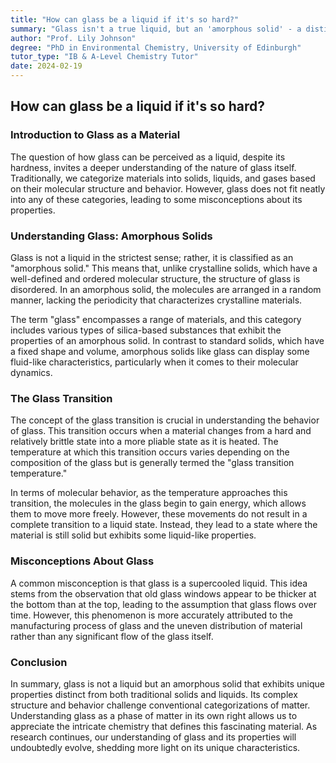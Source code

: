 ```yaml
---
title: "How can glass be a liquid if it's so hard?"
summary: "Glass isn't a true liquid, but an 'amorphous solid' - a distinct phase of matter. Unlike solids with crystalline structures, glass lacks long-range order, giving it a liquid-like flow over extremely long timescales."
author: "Prof. Lily Johnson"
degree: "PhD in Environmental Chemistry, University of Edinburgh"
tutor_type: "IB & A-Level Chemistry Tutor"
date: 2024-02-19
---
```


## How can glass be a liquid if it's so hard?

### Introduction to Glass as a Material

The question of how glass can be perceived as a liquid, despite its hardness, invites a deeper understanding of the nature of glass itself. Traditionally, we categorize materials into solids, liquids, and gases based on their molecular structure and behavior. However, glass does not fit neatly into any of these categories, leading to some misconceptions about its properties.

### Understanding Glass: Amorphous Solids

Glass is not a liquid in the strictest sense; rather, it is classified as an "amorphous solid." This means that, unlike crystalline solids, which have a well-defined and ordered molecular structure, the structure of glass is disordered. In an amorphous solid, the molecules are arranged in a random manner, lacking the periodicity that characterizes crystalline materials. 

The term "glass" encompasses a range of materials, and this category includes various types of silica-based substances that exhibit the properties of an amorphous solid. In contrast to standard solids, which have a fixed shape and volume, amorphous solids like glass can display some fluid-like characteristics, particularly when it comes to their molecular dynamics.

### The Glass Transition

The concept of the glass transition is crucial in understanding the behavior of glass. This transition occurs when a material changes from a hard and relatively brittle state into a more pliable state as it is heated. The temperature at which this transition occurs varies depending on the composition of the glass but is generally termed the "glass transition temperature."

In terms of molecular behavior, as the temperature approaches this transition, the molecules in the glass begin to gain energy, which allows them to move more freely. However, these movements do not result in a complete transition to a liquid state. Instead, they lead to a state where the material is still solid but exhibits some liquid-like properties. 

### Misconceptions About Glass

A common misconception is that glass is a supercooled liquid. This idea stems from the observation that old glass windows appear to be thicker at the bottom than at the top, leading to the assumption that glass flows over time. However, this phenomenon is more accurately attributed to the manufacturing process of glass and the uneven distribution of material rather than any significant flow of the glass itself.

### Conclusion

In summary, glass is not a liquid but an amorphous solid that exhibits unique properties distinct from both traditional solids and liquids. Its complex structure and behavior challenge conventional categorizations of matter. Understanding glass as a phase of matter in its own right allows us to appreciate the intricate chemistry that defines this fascinating material. As research continues, our understanding of glass and its properties will undoubtedly evolve, shedding more light on its unique characteristics.
    